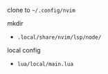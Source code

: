 clone to `~/.config/nvim`

mkdir

- `.local/share/nvim/lsp/node/`

local config

- `lua/local/main.lua`
